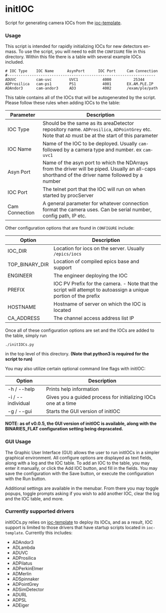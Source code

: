# initIOC

Script for generating camera IOCs from the [ioc-template](https://github.com/epicsNSLS2-deploy/ioc-template).

### Usage

This script is intended for rapidly initializing IOCs for new detectors en-mass. To use the script, you will need to edit the `CONFIGURE` file in this directory. Within this file there is a table with several example IOCs included.
```
# IOC Type    IOC Name      AsynPort      IOC Port     Cam Connection
#-------------------------------------------------------------------
ADUVC         cam-uvc        UVC1           4000          25344
ADProsilica   cam-ps1        PS1            4001       EX.AM.PLE.IP
ADAndor3      cam-andor3     AD3            4002       /exam/ple/path
```
This table contains all of the IOCs that will be autogenerated by the script. Please follow these rules when adding IOCs to the table:

Parameter | Description
--------|------------------
IOC Type | Should be the same as its areaDetector repository name. `ADProsilica`, `ADPointGrey` etc. Note that `AD` must be at the start of this parameter
IOC Name | Name of the IOC to be deployed. Usually `cam-` followed by a camera type and number. ex `cam-uvc1`
Asyn Port | Name of the asyn port to which the NDArrays from the driver will be piped. Usually an all-caps shorthand of the driver name followed by a number
IOC Port | The telnet port that the IOC will run on when started by procServer
Cam Connection | A general parameter for whatever connection format the camera uses. Can be serial number, config path, IP etc.

Other configuration options that are found in `CONFIGURE` include:  

Option | Description
---------|--------
IOC_DIR | Location for iocs on the server. Usually `/epics/iocs`
TOP_BINARY_DIR | Location of compiled epics base and support
ENGINEER | The engineer deploying the IOC
PREFIX | IOC PV Prefix for the camera. - Note that the script will attempt to autoassign a unique portion of the prefix
HOSTNAME | Hostname of server on which the IOC is located
CA_ADDRESS | The channel access address list IP

Once all of these configuration options are set and the IOCs are added to the table, simply run
```
./initIOCs.py
```
in the top level of this directory. **(Note that python3 is required for the script to run)**

You may also utilize certain optional command line flags with initIOC:

Option | Description
------|------------
-h / --help | Prints help information
-i / --individual | Gives you a guided process for initializing IOCs one at a time
-g / --gui | Starts the GUI version of initIOC

**NOTE: as of v0.0.5, the GUI version of initIOC is available, along with the BINARIES_FLAT configuration setting being depracated.**

### GUI Usage

The Graphic User Interface (GUI) allows the user to run initIOCs in a simpler graphical environment. All configure options are displayed as text fields, along with a log and the IOC table. To add an IOC to the table,
you may enter it manually, or click the Add IOC button, and fill in the fields. You may save the configuration with the Save button, or execute the configuration with the Run button.

Additional settings are available in the menubar. From there you may toggle popups, toggle prompts asking if you wish to add another IOC, clear the log and the IOC table, and more.

### Currently supported drivers

initIOCs.py relies on [ioc-template](https://github.com/epicsNSLS2-deploy/ioc-template) to deploy its IOCs, and as a result, IOC support is limited to those drivers that have startup scripts located in `ioc-template`. Currently this includes:
* ADAndor3
* ADLambda
* ADUVC
* ADProsilica
* ADPilatus
* ADPerkinElmer
* ADMerlin
* ADSpinnaker
* ADPointGrey
* ADSimDetector
* ADURL
* ADPSL
* ADEiger
